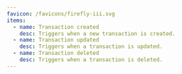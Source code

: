 ```yaml
---
favicon: /favicons/firefly-iii.svg
items:
  - name: Transaction created
    desc: Triggers when a new transaction is created.
  - name: Transaction updated
    desc: Triggers when a transaction is updated.
  - name: Transaction deleted
    desc: Triggers when a transaction is deleted.
---
```


<script setup>
  import CustomListing from '../../components/CustomListing.vue'
</script>

<CustomListing />
